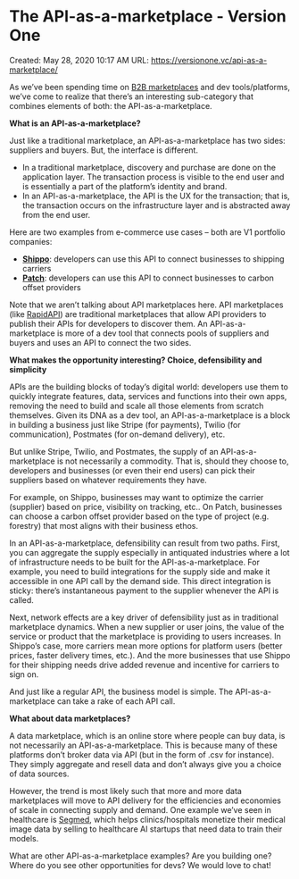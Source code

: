 # The API-as-a-marketplace - Version One

Created: May 28, 2020 10:17 AM
URL: https://versionone.vc/api-as-a-marketplace/

As we’ve been spending time on [B2B marketplaces](https://versionone.vc/b2b-marketplaces-revisited/) and dev tools/platforms, we’ve come to realize that there’s an interesting sub-category that combines elements of both: the API-as-a-marketplace.

**What is an API-as-a-marketplace?**

Just like a traditional marketplace, an API-as-a-marketplace has two sides: suppliers and buyers. But, the interface is different.

- In a traditional marketplace, discovery and purchase are done on the application layer. The transaction process is visible to the end user and is essentially a part of the platform’s identity and brand.
- In an API-as-a-marketplace, the API is the UX for the transaction; that is, the transaction occurs on the infrastructure layer and is abstracted away from the end user.

Here are two examples from e-commerce use cases – both are V1 portfolio companies:

- **[Shippo](https://goshippo.com/)**: developers can use this API to connect businesses to shipping carriers
- **[Patch](https://www.usepatch.com/)**: developers can use this API to connect businesses to carbon offset providers

Note that we aren’t talking about API marketplaces here. API marketplaces (like [RapidAPI](https://rapidapi.com/)) are traditional marketplaces that allow API providers to publish their APIs for developers to discover them. An API-as-a-marketplace is more of a dev tool that connects pools of suppliers and buyers and uses an API to connect the two sides.

**What makes the opportunity interesting? Choice, defensibility and simplicity**

APIs are the building blocks of today’s digital world: developers use them to quickly integrate features, data, services and functions into their own apps, removing the need to build and scale all those elements from scratch themselves. Given its DNA as a dev tool, an API-as-a-marketplace is a block in building a business just like Stripe (for payments), Twilio (for communication), Postmates (for on-demand delivery), etc.

But unlike Stripe, Twilio, and Postmates, the supply of an API-as-a-marketplace is not necessarily a commodity. That is, should they choose to, developers and businesses (or even their end users) can pick their suppliers based on whatever requirements they have.

For example, on Shippo, businesses may want to optimize the carrier (supplier) based on price, visibility on tracking, etc.. On Patch, businesses can choose a carbon offset provider based on the type of project (e.g. forestry) that most aligns with their business ethos.

In an API-as-a-marketplace, defensibility can result from two paths. First, you can aggregate the supply especially in antiquated industries where a lot of infrastructure needs to be built for the API-as-a-marketplace. For example, you need to build integrations for the supply side and make it accessible in one API call by the demand side. This direct integration is sticky: there’s instantaneous payment to the supplier whenever the API is called.

Next, network effects are a key driver of defensibility just as in traditional marketplace dynamics. When a new supplier or user joins, the value of the service or product that the marketplace is providing to users increases. In Shippo’s case, more carriers mean more options for platform users (better prices, faster delivery times, etc.). And the more businesses that use Shippo for their shipping needs drive added revenue and incentive for carriers to sign on.

And just like a regular API, the business model is simple. The API-as-a-marketplace can take a rake of each API call.

**What about data marketplaces?**

A data marketplace, which is an online store where people can buy data, is not necessarily an API-as-a-marketplace. This is because many of these platforms don’t broker data via API (but in the form of .csv for instance). They simply aggregate and resell data and don’t always give you a choice of data sources.

However, the trend is most likely such that more and more data marketplaces will move to API delivery for the efficiencies and economies of scale in connecting supply and demand. One example we’ve seen in healthcare is [Segmed](https://www.segmed.ai/), which helps clinics/hospitals monetize their medical image data by selling to healthcare AI startups that need data to train their models.

What are other API-as-a-marketplace examples? Are you building one? Where do you see other opportunities for devs? We would love to chat!